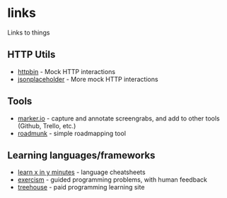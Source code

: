 # links
Links to things

## HTTP Utils

* [httpbin](http://httpbin.org/#/) - Mock HTTP interactions
* [jsonplaceholder](http://jsonplaceholder.typicode.com/) - More mock HTTP interactions

## Tools

* [marker.io](https://marker.io/features) - capture and annotate screengrabs, and add to other tools (Github, Trello, etc.)
* [roadmunk](https://roadmunk.com/) - simple roadmapping tool

## Learning languages/frameworks

* [learn x in y minutes](https://learnxinyminutes.com/) - language cheatsheets
* [exercism](https://exercism.io/my/tracks) - guided programming problems, with human feedback
* [treehouse](https://teamtreehouse.com/) - paid programming learning site

